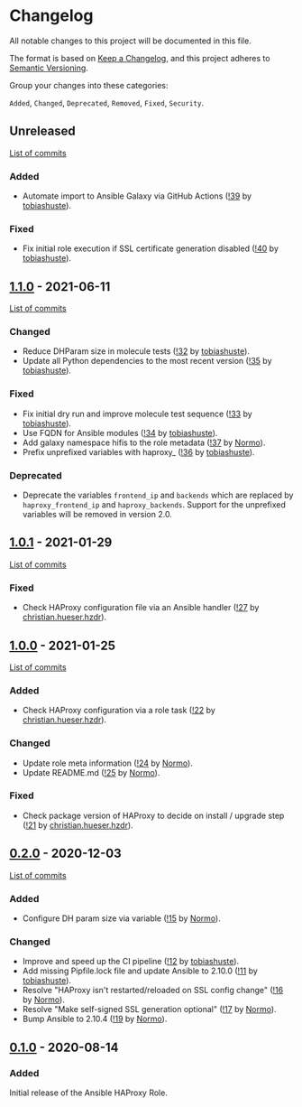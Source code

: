 <!--
SPDX-FileCopyrightText: 2020 Helmholtz Centre for Environmental Research (UFZ)
SPDX-FileCopyrightText: 2020 Helmholtz-Zentrum Dresden-Rossendorf (HZDR)

SPDX-License-Identifier: Apache-2.0
-->

# Changelog

All notable changes to this project will be documented in this file.

The format is based on [Keep a Changelog](https://keepachangelog.com/en/1.0.0/),
and this project adheres to [Semantic Versioning](https://semver.org/spec/v2.0.0.html).

Group your changes into these categories:

`Added`, `Changed`, `Deprecated`, `Removed`, `Fixed`, `Security`.

## Unreleased

[List of commits](https://gitlab.com/hifis/ansible/haproxy-role/-/compare/v1.1.0...main)

### Added
* Automate import to Ansible Galaxy via GitHub Actions
  ([!39](https://gitlab.com/hifis/ansible/haproxy-role/-/merge_requests/39)
  by [tobiashuste](https://gitlab.com/tobiashuste)).

### Fixed
* Fix initial role execution if SSL certificate generation disabled
  ([!40](https://gitlab.com/hifis/ansible/haproxy-role/-/merge_requests/40)
  by [tobiashuste](https://gitlab.com/tobiashuste)).

## [1.1.0](https://gitlab.com/hifis/ansible/haproxy-role/-/releases/v1.1.0) - 2021-06-11

[List of commits](https://gitlab.com/hifis/ansible/haproxy-role/-/compare/v1.0.1...v1.1.0)

### Changed
* Reduce DHParam size in molecule tests
  ([!32](https://gitlab.com/hifis/ansible/haproxy-role/-/merge_requests/32)
  by [tobiashuste](https://gitlab.com/tobiashuste)).
* Update all Python dependencies to the most recent version
  ([!35](https://gitlab.com/hifis/ansible/haproxy-role/-/merge_requests/35)
  by [tobiashuste](https://gitlab.com/tobiashuste)).

### Fixed
* Fix initial dry run and improve molecule test sequence
  ([!33](https://gitlab.com/hifis/ansible/haproxy-role/-/merge_requests/33)
  by [tobiashuste](https://gitlab.com/tobiashuste)).
* Use FQDN for Ansible modules
  ([!34](https://gitlab.com/hifis/ansible/haproxy-role/-/merge_requests/34)
  by [tobiashuste](https://gitlab.com/tobiashuste)).
* Add galaxy namespace hifis to the role metadata
  ([!37](https://gitlab.com/hifis/ansible/haproxy-role/-/merge_requests/37)
  by [Normo](https://gitlab.com/Normo)).
* Prefix unprefixed variables with haproxy_
  ([!36](https://gitlab.com/hifis/ansible/haproxy-role/-/merge_requests/36)
  by [tobiashuste](https://gitlab.com/tobiashuste)).

### Deprecated
* Deprecate the variables `frontend_ip` and `backends` which are replaced
  by `haproxy_frontend_ip` and `haproxy_backends`.
  Support for the unprefixed variables will be removed in version 2.0.

## [1.0.1](https://gitlab.com/hifis/ansible/haproxy-role/-/releases/v1.0.1) - 2021-01-29

[List of commits](https://gitlab.com/hifis/ansible/haproxy-role/-/compare/v1.0.0...v1.0.1)

### Fixed
- Check HAProxy configuration file via an Ansible handler
  ([!27](https://gitlab.com/hifis/ansible/haproxy-role/-/merge_requests/27)
  by [christian.hueser.hzdr](https://gitlab.com/christian.hueser.hzdr)).

## [1.0.0](https://gitlab.com/hifis/ansible/haproxy-role/-/releases/v1.0.0) - 2021-01-25

[List of commits](https://gitlab.com/hifis/ansible/haproxy-role/-/compare/v0.2.0...v1.0.0)

### Added
- Check HAProxy configuration via a role task
  ([!22](https://gitlab.com/hifis/ansible/haproxy-role/-/merge_requests/22)
  by [christian.hueser.hzdr](https://gitlab.com/christian.hueser.hzdr)).
  
### Changed
- Update role meta information
  ([!24](https://gitlab.com/hifis/ansible/haproxy-role/-/merge_requests/24)
  by [Normo](https://gitlab.com/Normo)).
- Update README.md
  ([!25](https://gitlab.com/hifis/ansible/haproxy-role/-/merge_requests/25)
  by [Normo](https://gitlab.com/Normo)).

### Fixed
- Check package version of HAProxy to decide on install / upgrade step
  ([!21](https://gitlab.com/hifis/ansible/haproxy-role/-/merge_requests/21)
  by [christian.hueser.hzdr](https://gitlab.com/christian.hueser.hzdr)).

## [0.2.0](https://gitlab.com/hifis/ansible/haproxy-role/-/releases/v0.2.0) - 2020-12-03

[List of commits](https://gitlab.com/hifis/ansible/haproxy-role/-/compare/v0.1.0...v0.2.0)

### Added
- Configure DH param size via variable
  ([!15](https://gitlab.com/hifis/ansible/haproxy-role/-/merge_requests/15)
  by [Normo](https://gitlab.com/Normo)).

### Changed
- Improve and speed up the CI pipeline
  ([!12](https://gitlab.com/hifis/ansible/haproxy-role/-/merge_requests/12)
  by [tobiashuste](https://gitlab.com/tobiashuste)).
- Add missing Pipfile.lock file and update Ansible to 2.10.0
  ([!11](https://gitlab.com/hifis/ansible/haproxy-role/-/merge_requests/11)
  by [tobiashuste](https://gitlab.com/tobiashuste)).
- Resolve "HAProxy isn't restarted/reloaded on SSL config change"
  ([!16](https://gitlab.com/hifis/ansible/haproxy-role/-/merge_requests/16)
  by [Normo](https://gitlab.com/Normo)).
- Resolve "Make self-signed SSL generation optional"
  ([!17](https://gitlab.com/hifis/ansible/haproxy-role/-/merge_requests/17)
  by [Normo](https://gitlab.com/Normo)).
- Bump Ansible to 2.10.4
  ([!19](https://gitlab.com/hifis/ansible/haproxy-role/-/merge_requests/19)
  by [Normo](https://gitlab.com/Normo)).

## [0.1.0](https://gitlab.com/hifis/ansible/haproxy-role/-/releases/v0.1.0) - 2020-08-14

### Added
Initial release of the Ansible HAProxy Role.
